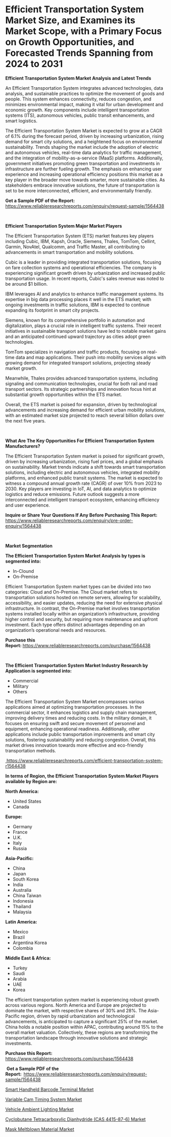 <p><h1>Efficient Transportation System Market Size, and Examines its Market Scope, with a Primary Focus on Growth Opportunities, and Forecasted Trends Spanning from 2024 to 2031</h1></p><p><strong>Efficient Transportation System Market Analysis and Latest Trends</strong></p>
<p><p>An Efficient Transportation System integrates advanced technologies, data analysis, and sustainable practices to optimize the movement of goods and people. This system enhances connectivity, reduces congestion, and minimizes environmental impact, making it vital for urban development and economic growth. Key components include intelligent transportation systems (ITS), autonomous vehicles, public transit enhancements, and smart logistics.</p><p>The Efficient Transportation System Market is expected to grow at a CAGR of 6.1% during the forecast period, driven by increasing urbanization, rising demand for smart city solutions, and a heightened focus on environmental sustainability. Trends shaping the market include the adoption of electric and autonomous vehicles, real-time data analytics for traffic management, and the integration of mobility-as-a-service (MaaS) platforms. Additionally, government initiatives promoting green transportation and investments in infrastructure are further fueling growth. The emphasis on enhancing user experience and increasing operational efficiency positions this market as a key player in the broader move towards smarter, more sustainable cities. As stakeholders embrace innovative solutions, the future of transportation is set to be more interconnected, efficient, and environmentally friendly.</p></p>
<p><strong>Get a Sample PDF of the Report:&nbsp;</strong> <a href="https://www.reliableresearchreports.com/enquiry/request-sample/1564438?utm_campaign=36&utm_medium=2&utm_source=Github&utm_content=ia&utm_term=01112024&utm_id=efficient-transportation-system">https://www.reliableresearchreports.com/enquiry/request-sample/1564438</a></p>
<p>&nbsp;</p>
<p><strong>Efficient Transportation System Major Market Players</strong></p>
<p><p>The Efficient Transportation System (ETS) market features key players including Cubic, IBM, Kapsh, Oracle, Siemens, Thales, TomTom, Cellint, Garmin, NovAtel, Qualcomm, and Traffic Master, all contributing to advancements in smart transportation and mobility solutions.</p><p>Cubic is a leader in providing integrated transportation solutions, focusing on fare collection systems and operational efficiencies. The company is experiencing significant growth driven by urbanization and increased public transportation usage. In recent reports, Cubic's sales revenue was noted to be around $1 billion.</p><p>IBM leverages AI and analytics to enhance traffic management systems. Its expertise in big data processing places it well in the ETS market; with ongoing investments in traffic solutions, IBM is expected to continue expanding its footprint in smart city projects.</p><p>Siemens, known for its comprehensive portfolio in automation and digitalization, plays a crucial role in intelligent traffic systems. Their recent initiatives in sustainable transport solutions have led to notable market gains and an anticipated continued upward trajectory as cities adopt green technologies.</p><p>TomTom specializes in navigation and traffic products, focusing on real-time data and map applications. Their push into mobility services aligns with growing demand for integrated transport solutions, projecting steady market growth.</p><p>Meanwhile, Thales provides advanced transportation systems, including signaling and communication technologies, crucial for both rail and road transport sectors. Its strategic partnerships and innovation focus hint at substantial growth opportunities within the ETS market.</p><p>Overall, the ETS market is poised for expansion, driven by technological advancements and increasing demand for efficient urban mobility solutions, with an estimated market size projected to reach several billion dollars over the next five years.</p></p>
<p>&nbsp;</p>
<p><strong>What Are The Key Opportunities For Efficient Transportation System Manufacturers?</strong></p>
<p><p>The Efficient Transportation System market is poised for significant growth, driven by increasing urbanization, rising fuel prices, and a global emphasis on sustainability. Market trends indicate a shift towards smart transportation solutions, including electric and autonomous vehicles, integrated mobility platforms, and enhanced public transit systems. The market is expected to witness a compound annual growth rate (CAGR) of over 10% from 2023 to 2030. Key players are investing in IoT, AI, and data analytics to optimize logistics and reduce emissions. Future outlook suggests a more interconnected and intelligent transport ecosystem, enhancing efficiency and user experience.</p></p>
<p><strong>Inquire or Share Your Questions If Any Before Purchasing This Report:</strong> <a href="https://www.reliableresearchreports.com/enquiry/pre-order-enquiry/1564438?utm_campaign=36&utm_medium=2&utm_source=Github&utm_content=ia&utm_term=01112024&utm_id=efficient-transportation-system">https://www.reliableresearchreports.com/enquiry/pre-order-enquiry/1564438</a></p>
<p>&nbsp;</p>
<p><strong>Market Segmentation</strong></p>
<p><strong>The Efficient Transportation System Market Analysis by types is segmented into:</strong></p>
<p><ul><li>In-Clound</li><li>On-Premise</li></ul></p>
<p><p>Efficient Transportation System market types can be divided into two categories: Cloud and On-Premise. The Cloud market refers to transportation solutions hosted on remote servers, allowing for scalability, accessibility, and easier updates, reducing the need for extensive physical infrastructure. In contrast, the On-Premise market involves transportation systems installed locally within an organization’s infrastructure, providing higher control and security, but requiring more maintenance and upfront investment. Each type offers distinct advantages depending on an organization’s operational needs and resources.</p></p>
<p><strong>Purchase this Report:&nbsp;</strong><a href="https://www.reliableresearchreports.com/purchase/1564438?utm_campaign=36&utm_medium=2&utm_source=Github&utm_content=ia&utm_term=01112024&utm_id=efficient-transportation-system">https://www.reliableresearchreports.com/purchase/1564438</a></p>
<p>&nbsp;</p>
<p><strong>The Efficient Transportation System Market Industry Research by Application is segmented into:</strong></p>
<p><ul><li>Commercial</li><li>Military</li><li>Others</li></ul></p>
<p><p>The Efficient Transportation System Market encompasses various applications aimed at optimizing transportation processes. In the commercial sector, it enhances logistics and supply chain management, improving delivery times and reducing costs. In the military domain, it focuses on ensuring swift and secure movement of personnel and equipment, enhancing operational readiness. Additionally, other applications include public transportation improvements and smart city solutions, fostering sustainability and reducing congestion. Overall, this market drives innovation towards more effective and eco-friendly transportation methods.</p></p>
<p><a href="https://www.reliableresearchreports.com/efficient-transportation-system-r1564438?utm_campaign=36&utm_medium=2&utm_source=Github&utm_content=ia&utm_term=01112024&utm_id=efficient-transportation-system">&nbsp;https://www.reliableresearchreports.com/efficient-transportation-system-r1564438</a></p>
<p><strong>In terms of Region, the Efficient Transportation System Market Players available by Region are:</strong></p>
<p>
    <p> <strong> North America: </strong>
        <ul>
            <li>United States</li>
            <li>Canada</li>
        </ul>
        </p> 
    <p> <strong> Europe: </strong>
        <ul>
            <li>Germany</li>
            <li>France</li>
            <li>U.K.</li>
            <li>Italy</li>
            <li>Russia</li>
        </ul>
        </p> 
    <p> <strong> Asia-Pacific: </strong>
        <ul>
            <li>China</li>
            <li>Japan</li>
            <li>South Korea</li>
            <li>India</li>
            <li>Australia</li>
            <li>China Taiwan</li>
            <li>Indonesia</li>
            <li>Thailand</li>
            <li>Malaysia</li>
        </ul>
        </p> 
    <p> <strong> Latin America: </strong>
        <ul>
            <li>Mexico</li>
            <li>Brazil</li>
            <li>Argentina Korea</li>
            <li>Colombia</li>
        </ul>
        </p> 
    <p> <strong> Middle East & Africa: </strong>
        <ul>
            <li>Turkey</li>
            <li>Saudi</li>
            <li>Arabia</li>
            <li>UAE</li>
            <li>Korea</li>
        </ul>
    </p>
    </p>
<p><p>The efficient transportation system market is experiencing robust growth across various regions. North America and Europe are projected to dominate the market, with respective shares of 30% and 28%. The Asia-Pacific region, driven by rapid urbanization and technological advancements, is anticipated to capture a significant 25% of the market. China holds a notable position within APAC, contributing around 15% to the overall market valuation. Collectively, these regions are transforming the transportation landscape through innovative solutions and strategic investments.</p></p>
<p><strong>Purchase this Report: </strong><a href="https://www.reliableresearchreports.com/purchase/1564438?utm_campaign=36&utm_medium=2&utm_source=Github&utm_content=ia&utm_term=01112024&utm_id=efficient-transportation-system">https://www.reliableresearchreports.com/purchase/1564438</a></p>
<p>&nbsp;<strong>Get a Sample PDF of the Report:&nbsp;&nbsp;</strong><a href="https://www.reliableresearchreports.com/enquiry/request-sample/1564438?utm_campaign=36&utm_medium=2&utm_source=Github&utm_content=ia&utm_term=01112024&utm_id=efficient-transportation-system">https://www.reliableresearchreports.com/enquiry/request-sample/1564438</a></p>
<p><strong></strong></p>
<p><p><a href="https://issuu.com/reportprime-2/docs/smart-handheld-barcode-terminal-mar_131ae96bcf2bb0?utm_campaign=36&utm_medium=2&utm_source=Github&utm_content=ia&utm_term=01112024&utm_id=efficient-transportation-system">Smart Handheld Barcode Terminal Market</a></p><p><a href="https://github.com/AngelaWalsh696/Market-Research-Report-List-1/blob/main/variable-cam-timing-system-market.md?utm_campaign=36&utm_medium=2&utm_source=Github&utm_content=ia&utm_term=01112024&utm_id=efficient-transportation-system">Variable Cam Timing System Market</a></p><p><a href="https://github.com/GRUBBSCHARLES/Market-Research-Report-List-1/blob/main/vehicle-ambient-lighting-market.md?utm_campaign=36&utm_medium=2&utm_source=Github&utm_content=ia&utm_term=01112024&utm_id=efficient-transportation-system">Vehicle Ambient Lighting Market</a></p><p><a href="https://www.linkedin.com/pulse/cyclobutane-tetracarboxylic-dianhydride-cas-4415-87-6-market-jpozf?utm_campaign=36&utm_medium=2&utm_source=Github&utm_content=ia&utm_term=01112024&utm_id=efficient-transportation-system">Cyclobutane Tetracarboxylic Dianhydride (CAS 4415-87-6) Market</a></p><p><a href="https://www.linkedin.com/pulse/insights-mask-meltblown-material-industry-market-financial-n0ohf?utm_campaign=36&utm_medium=2&utm_source=Github&utm_content=ia&utm_term=01112024&utm_id=efficient-transportation-system">Mask Meltblown Material Market</a></p></p>